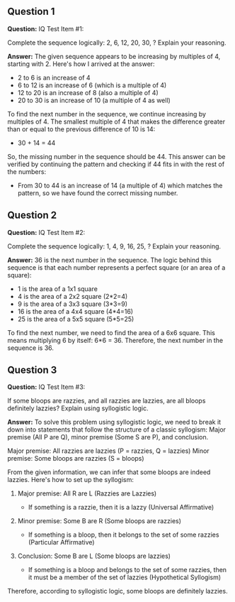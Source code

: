 ## Question 1

**Question:**
IQ Test Item #1:

Complete the sequence logically: 2, 6, 12, 20, 30, ?
Explain your reasoning.

**Answer:**
The given sequence appears to be increasing by multiples of 4, starting with 2. Here's how I arrived at the answer:

* 2 to 6 is an increase of 4
* 6 to 12 is an increase of 6 (which is a multiple of 4)
* 12 to 20 is an increase of 8 (also a multiple of 4)
* 20 to 30 is an increase of 10 (a multiple of 4 as well)

To find the next number in the sequence, we continue increasing by multiples of 4. The smallest multiple of 4 that makes the difference greater than or equal to the previous difference of 10 is 14:

* 30 + 14 = 44

So, the missing number in the sequence should be 44. This answer can be verified by continuing the pattern and checking if 44 fits in with the rest of the numbers:

* From 30 to 44 is an increase of 14 (a multiple of 4) which matches the pattern, so we have found the correct missing number.

## Question 2

**Question:**
IQ Test Item #2:

Complete the sequence logically: 1, 4, 9, 16, 25, ?
Explain your reasoning.

**Answer:**
36 is the next number in the sequence. The logic behind this sequence is that each number represents a perfect square (or an area of a square):

* 1 is the area of a 1x1 square
* 4 is the area of a 2x2 square (2*2=4)
* 9 is the area of a 3x3 square (3*3=9)
* 16 is the area of a 4x4 square (4*4=16)
* 25 is the area of a 5x5 square (5*5=25)

To find the next number, we need to find the area of a 6x6 square. This means multiplying 6 by itself: 6*6 = 36. Therefore, the next number in the sequence is 36.

## Question 3

**Question:**
IQ Test Item #3:

If some bloops are razzies, and all razzies are lazzies, are all bloops definitely lazzies?
Explain using syllogistic logic.

**Answer:**
To solve this problem using syllogistic logic, we need to break it down into statements that follow the structure of a classic syllogism: Major premise (All P are Q), minor premise (Some S are P), and conclusion.

Major premise: All razzies are lazzies (P = razzies, Q = lazzies)
Minor premise: Some bloops are razzies (S = bloops)

From the given information, we can infer that some bloops are indeed lazzies. Here's how to set up the syllogism:

1. Major premise: All R are L (Razzies are Lazzies)
   - If something is a razzie, then it is a lazzy (Universal Affirmative)

2. Minor premise: Some B are R (Some bloops are razzies)
   - If something is a bloop, then it belongs to the set of some razzies (Particular Affirmative)

3. Conclusion: Some B are L (Some bloops are lazzies)
   - If something is a bloop and belongs to the set of some razzies, then it must be a member of the set of lazzies (Hypothetical Syllogism)

Therefore, according to syllogistic logic, some bloops are definitely lazzies.

